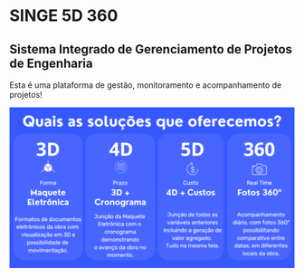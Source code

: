 # SINGE 5D 360
## Sistema Integrado de Gerenciamento de Projetos de Engenharia

Esta é uma plataforma de gestão, monitoramento e acompanhamento de projetos!

<img src="Solucoes.png" >
